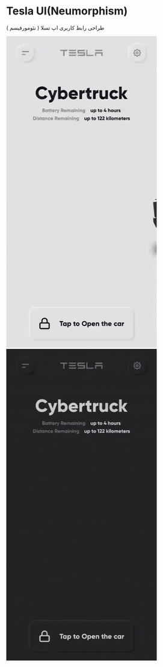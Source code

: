 # Tesla UI(Neumorphism)
طراحی رابط کاربری اپ تسلا ( نئومورفیسم )

![Demo Animation](assets/demo_light.gif) ![Demo Animation](assets/demo_dark.gif)
